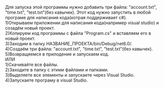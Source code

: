 Для запуска этой программы нужно добавить три файла: "account.txt", "time.txt", "test.txt"(без кавычек). Этот код нужно запустить в любой програме для написания кода(котрая поддерживает с#).  
1)Открываем приложении для написания кода(например visual studio) и созадём новый проект.  
2)Копируем код программы c файла "Program.cs" и вставляем его в новый проект.  
3)Заходим в папку НАЗВАНИЕ_ПРОЕКТА/bin/Debug/net6.0/.  
4)Создаём три файла: "account.txt", "time.txt", "test.txt"(без кавычек).  
5)Возвращяемся в прилодение и запускаем код.  
ИЛИ  
1)Скачивайте все файлы.  
2)Заходите в папку с этими файлами и папками.  
3)Выделяете все элементы и запускаете через Visual Studio.  
4)Запускаете програму в visual Studio.  
